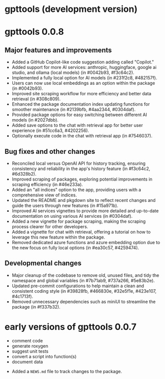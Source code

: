 # gpttools (development version)

# gpttools 0.0.8

## Major features and improvements

* Added a GitHub Copilot-like code suggestion adding called "Copilot."
* Added support for more AI services: anthropic, huggingface, google ai studio, and ollama (local models) (in #0042b93, #f3c64c2).
* Implemented a fully local option for AI models (in #231f2c8, #482157f).
* Users can now use local embeddings as an option within the package (in #0042b93).
* Improved site scraping workflow for more efficiency and better data retrieval (in #308c809).
* Enhanced the package documentation index updating functions for smoother maintenance (in #2139bfb, #4aa2344, #0304daf).
* Provided package options for easy switching between different AI models (in #2027dbb).
* Added save options to the chat with retrieval app for better user experience (in #51cc6a3, #4202256).
* Optionally execute code in the chat with retrieval app (in #7546037).

## Bug fixes and other changes

* Reconciled local versus OpenAI API for history tracking, ensuring consistency and reliability in the app's history feature (in #f3c64c2, #6d328b2).
* Improved scraping of packages, exploring potential improvements in scraping efficiency (in #46e233a).
* Added an "all indices" option to the app, providing users with a comprehensive view of indices.
* Updated the README and pkgdown site to reflect recent changes and guide the users through new features (in #15a971b).
* Improved AI services vignettes to provide more detailed and up-to-date documentation on using various AI services (in #0304daf).
* Added a new vignette for package scraping, making the scraping process clearer for other developers.
* Added a vignette for chat with retrieval, offering a tutorial on how to leverage this new feature within the package.
* Removed dedicated azure functions and azure embedding option due to the new focus on fully local options (in #ea30c57, #4259474).

## Developmental changes

* Major cleanup of the codebase to remove old, unused files, and tidy the namespace and global variables (in #7b71ab9, #737a266, #5e83b2e).
* Updated pre-commit configurations to help maintain a clean and consistent coding style (in #39828fb, #466830e, #32e5f1e, #423e107, #4c1713f).
* Removed unnecessary dependencies such as miniUI to streamline the package (in #f337b32).

# early versions of gpttools 0.0.7

-  comment code
-  generate roxygen
-  suggest unit tests
-  convert a script into function(s)
-  document data

* Added a `NEWS.md` file to track changes to the package.
